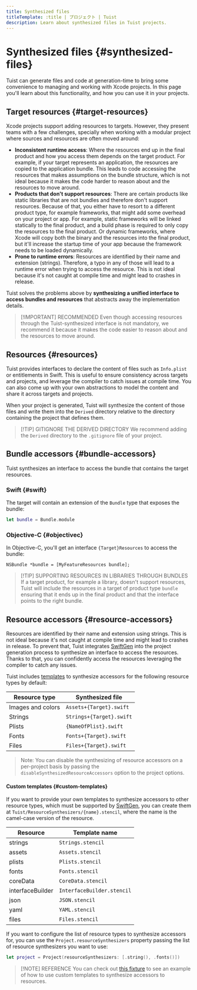 ```yaml
---
title: Synthesized files
titleTemplate: :title | プロジェクト | Tuist
description: Learn about synthesized files in Tuist projects.
---
```


# Synthesized files {#synthesized-files}

Tuist can generate files and code at generation-time to bring some convenience to managing and working with Xcode projects. In this page you'll learn about this functionality, and how you can use it in your projects.

## Target resources {#target-resources}

Xcode projects support adding resources to targets. However, they present teams with a few challenges, specially when working with a modular project where sources and resources are often moved around:

- **Inconsistent runtime access**: Where the resources end up in the final product and how you access them depends on the target product. For example, if your target represents an application, the resources are copied to the application bundle. This leads to code accessing the resources that makes assumptions on the bundle structure, which is not ideal because it makes the code harder to reason about and the resources to move around.
- **Products that don't support resources**: There are certain products like static libraries that are not bundles and therefore don't support resources. Because of that, you either have to resort to a different product type, for example frameworks, that might add some overhead on your project or app. For example, static frameworks will be linked statically to the final product, and a build phase is required to only copy the resources to the final product. Or dynamic frameworks, where Xcode will copy both the binary and the resources into the final product, but it'll increase the startup time of your app because the framework needs to be loaded dynamically.
- **Prone to runtime errors**: Resources are identified by their name and extension (strings). Therefore, a typo in any of those will lead to a runtime error when trying to access the resource. This is not ideal because it's not caught at compile time and might lead to crashes in release.

Tuist solves the problems above by **synthesizing a unified interface to access bundles and resources** that abstracts away the implementation details.

> [!IMPORTANT] RECOMMENDED
> Even though accessing resources through the Tuist-synthesized interface is not mandatory, we recommend it because it makes the code easier to reason about and the resources to move around.

## Resources {#resources}

Tuist provides interfaces to declare the content of files such as `Info.plist` or entitlements in Swift.
This is useful to ensure consistency across targets and projects,
and leverage the compiler to catch issues at compile time.
You can also come up with your own abstractions to model the content and share it across targets and projects.

When your project is generated,
Tuist will synthesize the content of those files and write them into the `Derived` directory relative to the directory containing the project that defines them.

> [!TIP] GITIGNORE THE DERIVED DIRECTORY
> We recommend adding the `Derived` directory to the `.gitignore` file of your project.

## Bundle accessors {#bundle-accessors}

Tuist synthesizes an interface to access the bundle that contains the target resources.

### Swift {#swift}

The target will contain an extension of the `Bundle` type that exposes the bundle:

```swift
let bundle = Bundle.module
```

### Objective-C {#objectivec}

In Objective-C, you'll get an interface `{Target}Resources` to access the bundle:

```objc
NSBundle *bundle = [MyFeatureResources bundle];
```

> [!TIP] SUPPORTING RESOURCES IN LIBRARIES THROUGH BUNDLES
> If a target product, for example a library, doesn't support resources, Tuist will include the resources in a target of product type `bundle` ensuring that it ends up in the final product and that the interface points to the right bundle.

## Resource accessors {#resource-accessors}

Resources are identified by their name and extension using strings. This is not ideal because it's not caught at compile time and might lead to crashes in release. To prevent that, Tuist integrates [SwiftGen](https://github.com/SwiftGen/SwiftGen) into the project generation process to synthesize an interface to access the resources. Thanks to that, you can confidently access the resources leveraging the compiler to catch any issues.

Tuist includes [templates](https://github.com/tuist/tuist/tree/main/Sources/TuistGenerator/Templates) to synthesize accessors for the following resource types by default:

| Resource type     | Synthesized file         |
| ----------------- | ------------------------ |
| Images and colors | `Assets+{Target}.swift`  |
| Strings           | `Strings+{Target}.swift` |
| Plists            | `{NameOfPlist}.swift`    |
| Fonts             | `Fonts+{Target}.swift`   |
| Files             | `Files+{Target}.swift`   |

> Note: You can disable the synthesizing of resource accessors on a per-project basis by passing the `disableSynthesizedResourceAccessors` option to the project options.

#### Custom templates {#custom-templates}

If you want to provide your own templates to synthesize accessors to other resource types,
which must be supported by [SwiftGen](https://github.com/SwiftGen/SwiftGen),
you can create them at `Tuist/ResourceSynthesizers/{name}.stencil`,
where the name is the camel-case version of the resource.

| Resource         | Template name              |
| ---------------- | -------------------------- |
| strings          | `Strings.stencil`          |
| assets           | `Assets.stencil`           |
| plists           | `Plists.stencil`           |
| fonts            | `Fonts.stencil`            |
| coreData         | `CoreData.stencil`         |
| interfaceBuilder | `InterfaceBuilder.stencil` |
| json             | `JSON.stencil`             |
| yaml             | `YAML.stencil`             |
| files            | `Files.stencil`            |

If you want to configure the list of resource types to synthesize accessors for,
you can use the `Project.resourceSynthesizers` property passing the list of resource synthesizers you want to use:

```swift
let project = Project(resourceSynthesizers: [.string(), .fonts()])
```

> [!NOTE] REFERENCE
> You can check out [this fixture](https://github.com/tuist/tuist/tree/main/fixtures/ios_app_with_templates) to see an example of how to use custom templates to synthesize accessors to resources.
